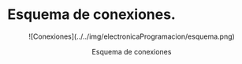 # Esquema de conexiones.

<center>
![Conexiones](../../img/electronicaProgramacion/esquema.png)

Esquema de conexiones
</center>